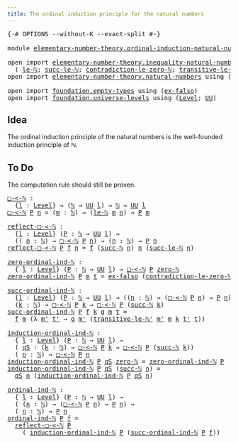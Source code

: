 ```yaml
---
title: The ordinal induction principle for the natural numbers
---
```


<pre class="Agda"><a id="81" class="Symbol">{-#</a> <a id="85" class="Keyword">OPTIONS</a> <a id="93" class="Pragma">--without-K</a> <a id="105" class="Pragma">--exact-split</a> <a id="119" class="Symbol">#-}</a>

<a id="124" class="Keyword">module</a> <a id="131" href="elementary-number-theory.ordinal-induction-natural-numbers.html" class="Module">elementary-number-theory.ordinal-induction-natural-numbers</a> <a id="190" class="Keyword">where</a>

<a id="197" class="Keyword">open</a> <a id="202" class="Keyword">import</a> <a id="209" href="elementary-number-theory.inequality-natural-numbers.html" class="Module">elementary-number-theory.inequality-natural-numbers</a> <a id="261" class="Keyword">using</a>
  <a id="269" class="Symbol">(</a> <a id="271" href="elementary-number-theory.inequality-natural-numbers.html#2079" class="Function">le-ℕ</a><a id="275" class="Symbol">;</a> <a id="277" href="elementary-number-theory.inequality-natural-numbers.html#9974" class="Function">succ-le-ℕ</a><a id="286" class="Symbol">;</a> <a id="288" href="elementary-number-theory.inequality-natural-numbers.html#10280" class="Function">contradiction-le-zero-ℕ</a><a id="311" class="Symbol">;</a> <a id="313" href="elementary-number-theory.inequality-natural-numbers.html#11350" class="Function">transitive-le-ℕ&#39;</a><a id="329" class="Symbol">)</a>
<a id="331" class="Keyword">open</a> <a id="336" class="Keyword">import</a> <a id="343" href="elementary-number-theory.natural-numbers.html" class="Module">elementary-number-theory.natural-numbers</a> <a id="384" class="Keyword">using</a> <a id="390" class="Symbol">(</a><a id="391" href="elementary-number-theory.natural-numbers.html#1530" class="Datatype">ℕ</a><a id="392" class="Symbol">;</a> <a id="394" href="elementary-number-theory.natural-numbers.html#1551" class="InductiveConstructor">zero-ℕ</a><a id="400" class="Symbol">;</a> <a id="402" href="elementary-number-theory.natural-numbers.html#1564" class="InductiveConstructor">succ-ℕ</a><a id="408" class="Symbol">)</a>

<a id="411" class="Keyword">open</a> <a id="416" class="Keyword">import</a> <a id="423" href="foundation.empty-types.html" class="Module">foundation.empty-types</a> <a id="446" class="Keyword">using</a> <a id="452" class="Symbol">(</a><a id="453" href="foundation-core.empty-types.html#1160" class="Function">ex-falso</a><a id="461" class="Symbol">)</a>
<a id="463" class="Keyword">open</a> <a id="468" class="Keyword">import</a> <a id="475" href="foundation.universe-levels.html" class="Module">foundation.universe-levels</a> <a id="502" class="Keyword">using</a> <a id="508" class="Symbol">(</a><a id="509" href="Agda.Primitive.html#597" class="Postulate">Level</a><a id="514" class="Symbol">;</a> <a id="516" href="foundation-core.universe-levels.html#235" class="Primitive">UU</a><a id="518" class="Symbol">)</a>
</pre>
## Idea

The ordinal induction principle of the natural numbers is the well-founded induction principle of ℕ.

## To Do

The computation rule should still be proven.

<pre class="Agda"><a id="□-&lt;-ℕ"></a><a id="700" href="elementary-number-theory.ordinal-induction-natural-numbers.html#700" class="Function">□-&lt;-ℕ</a> <a id="706" class="Symbol">:</a>
  <a id="710" class="Symbol">{</a><a id="711" href="elementary-number-theory.ordinal-induction-natural-numbers.html#711" class="Bound">l</a> <a id="713" class="Symbol">:</a> <a id="715" href="Agda.Primitive.html#597" class="Postulate">Level</a><a id="720" class="Symbol">}</a> <a id="722" class="Symbol">→</a> <a id="724" class="Symbol">(</a><a id="725" href="elementary-number-theory.natural-numbers.html#1530" class="Datatype">ℕ</a> <a id="727" class="Symbol">→</a> <a id="729" href="foundation-core.universe-levels.html#235" class="Primitive">UU</a> <a id="732" href="elementary-number-theory.ordinal-induction-natural-numbers.html#711" class="Bound">l</a><a id="733" class="Symbol">)</a> <a id="735" class="Symbol">→</a> <a id="737" href="elementary-number-theory.natural-numbers.html#1530" class="Datatype">ℕ</a> <a id="739" class="Symbol">→</a> <a id="741" href="foundation-core.universe-levels.html#235" class="Primitive">UU</a> <a id="744" href="elementary-number-theory.ordinal-induction-natural-numbers.html#711" class="Bound">l</a>
<a id="746" href="elementary-number-theory.ordinal-induction-natural-numbers.html#700" class="Function">□-&lt;-ℕ</a> <a id="752" href="elementary-number-theory.ordinal-induction-natural-numbers.html#752" class="Bound">P</a> <a id="754" href="elementary-number-theory.ordinal-induction-natural-numbers.html#754" class="Bound">n</a> <a id="756" class="Symbol">=</a> <a id="758" class="Symbol">(</a><a id="759" href="elementary-number-theory.ordinal-induction-natural-numbers.html#759" class="Bound">m</a> <a id="761" class="Symbol">:</a> <a id="763" href="elementary-number-theory.natural-numbers.html#1530" class="Datatype">ℕ</a><a id="764" class="Symbol">)</a> <a id="766" class="Symbol">→</a> <a id="768" class="Symbol">(</a><a id="769" href="elementary-number-theory.inequality-natural-numbers.html#2079" class="Function">le-ℕ</a> <a id="774" href="elementary-number-theory.ordinal-induction-natural-numbers.html#759" class="Bound">m</a> <a id="776" href="elementary-number-theory.ordinal-induction-natural-numbers.html#754" class="Bound">n</a><a id="777" class="Symbol">)</a> <a id="779" class="Symbol">→</a> <a id="781" href="elementary-number-theory.ordinal-induction-natural-numbers.html#752" class="Bound">P</a> <a id="783" href="elementary-number-theory.ordinal-induction-natural-numbers.html#759" class="Bound">m</a>

<a id="reflect-□-&lt;-ℕ"></a><a id="786" href="elementary-number-theory.ordinal-induction-natural-numbers.html#786" class="Function">reflect-□-&lt;-ℕ</a> <a id="800" class="Symbol">:</a>
  <a id="804" class="Symbol">{</a><a id="805" href="elementary-number-theory.ordinal-induction-natural-numbers.html#805" class="Bound">l</a> <a id="807" class="Symbol">:</a> <a id="809" href="Agda.Primitive.html#597" class="Postulate">Level</a><a id="814" class="Symbol">}</a> <a id="816" class="Symbol">(</a><a id="817" href="elementary-number-theory.ordinal-induction-natural-numbers.html#817" class="Bound">P</a> <a id="819" class="Symbol">:</a> <a id="821" href="elementary-number-theory.natural-numbers.html#1530" class="Datatype">ℕ</a> <a id="823" class="Symbol">→</a> <a id="825" href="foundation-core.universe-levels.html#235" class="Primitive">UU</a> <a id="828" href="elementary-number-theory.ordinal-induction-natural-numbers.html#805" class="Bound">l</a><a id="829" class="Symbol">)</a> <a id="831" class="Symbol">→</a>
  <a id="835" class="Symbol">((</a> <a id="838" href="elementary-number-theory.ordinal-induction-natural-numbers.html#838" class="Bound">n</a> <a id="840" class="Symbol">:</a> <a id="842" href="elementary-number-theory.natural-numbers.html#1530" class="Datatype">ℕ</a><a id="843" class="Symbol">)</a> <a id="845" class="Symbol">→</a> <a id="847" href="elementary-number-theory.ordinal-induction-natural-numbers.html#700" class="Function">□-&lt;-ℕ</a> <a id="853" href="elementary-number-theory.ordinal-induction-natural-numbers.html#817" class="Bound">P</a> <a id="855" href="elementary-number-theory.ordinal-induction-natural-numbers.html#838" class="Bound">n</a><a id="856" class="Symbol">)</a> <a id="858" class="Symbol">→</a> <a id="860" class="Symbol">(</a><a id="861" href="elementary-number-theory.ordinal-induction-natural-numbers.html#861" class="Bound">n</a> <a id="863" class="Symbol">:</a> <a id="865" href="elementary-number-theory.natural-numbers.html#1530" class="Datatype">ℕ</a><a id="866" class="Symbol">)</a> <a id="868" class="Symbol">→</a> <a id="870" href="elementary-number-theory.ordinal-induction-natural-numbers.html#817" class="Bound">P</a> <a id="872" href="elementary-number-theory.ordinal-induction-natural-numbers.html#861" class="Bound">n</a>
<a id="874" href="elementary-number-theory.ordinal-induction-natural-numbers.html#786" class="Function">reflect-□-&lt;-ℕ</a> <a id="888" href="elementary-number-theory.ordinal-induction-natural-numbers.html#888" class="Bound">P</a> <a id="890" href="elementary-number-theory.ordinal-induction-natural-numbers.html#890" class="Bound">f</a> <a id="892" href="elementary-number-theory.ordinal-induction-natural-numbers.html#892" class="Bound">n</a> <a id="894" class="Symbol">=</a> <a id="896" href="elementary-number-theory.ordinal-induction-natural-numbers.html#890" class="Bound">f</a> <a id="898" class="Symbol">(</a><a id="899" href="elementary-number-theory.natural-numbers.html#1564" class="InductiveConstructor">succ-ℕ</a> <a id="906" href="elementary-number-theory.ordinal-induction-natural-numbers.html#892" class="Bound">n</a><a id="907" class="Symbol">)</a> <a id="909" href="elementary-number-theory.ordinal-induction-natural-numbers.html#892" class="Bound">n</a> <a id="911" class="Symbol">(</a><a id="912" href="elementary-number-theory.inequality-natural-numbers.html#9974" class="Function">succ-le-ℕ</a> <a id="922" href="elementary-number-theory.ordinal-induction-natural-numbers.html#892" class="Bound">n</a><a id="923" class="Symbol">)</a>

<a id="zero-ordinal-ind-ℕ"></a><a id="926" href="elementary-number-theory.ordinal-induction-natural-numbers.html#926" class="Function">zero-ordinal-ind-ℕ</a> <a id="945" class="Symbol">:</a>
  <a id="949" class="Symbol">{</a> <a id="951" href="elementary-number-theory.ordinal-induction-natural-numbers.html#951" class="Bound">l</a> <a id="953" class="Symbol">:</a> <a id="955" href="Agda.Primitive.html#597" class="Postulate">Level</a><a id="960" class="Symbol">}</a> <a id="962" class="Symbol">(</a><a id="963" href="elementary-number-theory.ordinal-induction-natural-numbers.html#963" class="Bound">P</a> <a id="965" class="Symbol">:</a> <a id="967" href="elementary-number-theory.natural-numbers.html#1530" class="Datatype">ℕ</a> <a id="969" class="Symbol">→</a> <a id="971" href="foundation-core.universe-levels.html#235" class="Primitive">UU</a> <a id="974" href="elementary-number-theory.ordinal-induction-natural-numbers.html#951" class="Bound">l</a><a id="975" class="Symbol">)</a> <a id="977" class="Symbol">→</a> <a id="979" href="elementary-number-theory.ordinal-induction-natural-numbers.html#700" class="Function">□-&lt;-ℕ</a> <a id="985" href="elementary-number-theory.ordinal-induction-natural-numbers.html#963" class="Bound">P</a> <a id="987" href="elementary-number-theory.natural-numbers.html#1551" class="InductiveConstructor">zero-ℕ</a>
<a id="994" href="elementary-number-theory.ordinal-induction-natural-numbers.html#926" class="Function">zero-ordinal-ind-ℕ</a> <a id="1013" href="elementary-number-theory.ordinal-induction-natural-numbers.html#1013" class="Bound">P</a> <a id="1015" href="elementary-number-theory.ordinal-induction-natural-numbers.html#1015" class="Bound">m</a> <a id="1017" href="elementary-number-theory.ordinal-induction-natural-numbers.html#1017" class="Bound">t</a> <a id="1019" class="Symbol">=</a> <a id="1021" href="foundation-core.empty-types.html#1160" class="Function">ex-falso</a> <a id="1030" class="Symbol">(</a><a id="1031" href="elementary-number-theory.inequality-natural-numbers.html#10280" class="Function">contradiction-le-zero-ℕ</a> <a id="1055" href="elementary-number-theory.ordinal-induction-natural-numbers.html#1015" class="Bound">m</a> <a id="1057" href="elementary-number-theory.ordinal-induction-natural-numbers.html#1017" class="Bound">t</a><a id="1058" class="Symbol">)</a>

<a id="succ-ordinal-ind-ℕ"></a><a id="1061" href="elementary-number-theory.ordinal-induction-natural-numbers.html#1061" class="Function">succ-ordinal-ind-ℕ</a> <a id="1080" class="Symbol">:</a>
  <a id="1084" class="Symbol">{</a><a id="1085" href="elementary-number-theory.ordinal-induction-natural-numbers.html#1085" class="Bound">l</a> <a id="1087" class="Symbol">:</a> <a id="1089" href="Agda.Primitive.html#597" class="Postulate">Level</a><a id="1094" class="Symbol">}</a> <a id="1096" class="Symbol">(</a><a id="1097" href="elementary-number-theory.ordinal-induction-natural-numbers.html#1097" class="Bound">P</a> <a id="1099" class="Symbol">:</a> <a id="1101" href="elementary-number-theory.natural-numbers.html#1530" class="Datatype">ℕ</a> <a id="1103" class="Symbol">→</a> <a id="1105" href="foundation-core.universe-levels.html#235" class="Primitive">UU</a> <a id="1108" href="elementary-number-theory.ordinal-induction-natural-numbers.html#1085" class="Bound">l</a><a id="1109" class="Symbol">)</a> <a id="1111" class="Symbol">→</a> <a id="1113" class="Symbol">((</a><a id="1115" href="elementary-number-theory.ordinal-induction-natural-numbers.html#1115" class="Bound">n</a> <a id="1117" class="Symbol">:</a> <a id="1119" href="elementary-number-theory.natural-numbers.html#1530" class="Datatype">ℕ</a><a id="1120" class="Symbol">)</a> <a id="1122" class="Symbol">→</a> <a id="1124" class="Symbol">(</a><a id="1125" href="elementary-number-theory.ordinal-induction-natural-numbers.html#700" class="Function">□-&lt;-ℕ</a> <a id="1131" href="elementary-number-theory.ordinal-induction-natural-numbers.html#1097" class="Bound">P</a> <a id="1133" href="elementary-number-theory.ordinal-induction-natural-numbers.html#1115" class="Bound">n</a><a id="1134" class="Symbol">)</a> <a id="1136" class="Symbol">→</a> <a id="1138" href="elementary-number-theory.ordinal-induction-natural-numbers.html#1097" class="Bound">P</a> <a id="1140" href="elementary-number-theory.ordinal-induction-natural-numbers.html#1115" class="Bound">n</a><a id="1141" class="Symbol">)</a> <a id="1143" class="Symbol">→</a>
  <a id="1147" class="Symbol">(</a><a id="1148" href="elementary-number-theory.ordinal-induction-natural-numbers.html#1148" class="Bound">k</a> <a id="1150" class="Symbol">:</a> <a id="1152" href="elementary-number-theory.natural-numbers.html#1530" class="Datatype">ℕ</a><a id="1153" class="Symbol">)</a> <a id="1155" class="Symbol">→</a> <a id="1157" href="elementary-number-theory.ordinal-induction-natural-numbers.html#700" class="Function">□-&lt;-ℕ</a> <a id="1163" href="elementary-number-theory.ordinal-induction-natural-numbers.html#1097" class="Bound">P</a> <a id="1165" href="elementary-number-theory.ordinal-induction-natural-numbers.html#1148" class="Bound">k</a> <a id="1167" class="Symbol">→</a> <a id="1169" href="elementary-number-theory.ordinal-induction-natural-numbers.html#700" class="Function">□-&lt;-ℕ</a> <a id="1175" href="elementary-number-theory.ordinal-induction-natural-numbers.html#1097" class="Bound">P</a> <a id="1177" class="Symbol">(</a><a id="1178" href="elementary-number-theory.natural-numbers.html#1564" class="InductiveConstructor">succ-ℕ</a> <a id="1185" href="elementary-number-theory.ordinal-induction-natural-numbers.html#1148" class="Bound">k</a><a id="1186" class="Symbol">)</a>
<a id="1188" href="elementary-number-theory.ordinal-induction-natural-numbers.html#1061" class="Function">succ-ordinal-ind-ℕ</a> <a id="1207" href="elementary-number-theory.ordinal-induction-natural-numbers.html#1207" class="Bound">P</a> <a id="1209" href="elementary-number-theory.ordinal-induction-natural-numbers.html#1209" class="Bound">f</a> <a id="1211" href="elementary-number-theory.ordinal-induction-natural-numbers.html#1211" class="Bound">k</a> <a id="1213" href="elementary-number-theory.ordinal-induction-natural-numbers.html#1213" class="Bound">g</a> <a id="1215" href="elementary-number-theory.ordinal-induction-natural-numbers.html#1215" class="Bound">m</a> <a id="1217" href="elementary-number-theory.ordinal-induction-natural-numbers.html#1217" class="Bound">t</a> <a id="1219" class="Symbol">=</a>
  <a id="1223" href="elementary-number-theory.ordinal-induction-natural-numbers.html#1209" class="Bound">f</a> <a id="1225" href="elementary-number-theory.ordinal-induction-natural-numbers.html#1215" class="Bound">m</a> <a id="1227" class="Symbol">(λ</a> <a id="1230" href="elementary-number-theory.ordinal-induction-natural-numbers.html#1230" class="Bound">m&#39;</a> <a id="1233" href="elementary-number-theory.ordinal-induction-natural-numbers.html#1233" class="Bound">t&#39;</a> <a id="1236" class="Symbol">→</a> <a id="1238" href="elementary-number-theory.ordinal-induction-natural-numbers.html#1213" class="Bound">g</a> <a id="1240" href="elementary-number-theory.ordinal-induction-natural-numbers.html#1230" class="Bound">m&#39;</a> <a id="1243" class="Symbol">(</a><a id="1244" href="elementary-number-theory.inequality-natural-numbers.html#11350" class="Function">transitive-le-ℕ&#39;</a> <a id="1261" href="elementary-number-theory.ordinal-induction-natural-numbers.html#1230" class="Bound">m&#39;</a> <a id="1264" href="elementary-number-theory.ordinal-induction-natural-numbers.html#1215" class="Bound">m</a> <a id="1266" href="elementary-number-theory.ordinal-induction-natural-numbers.html#1211" class="Bound">k</a> <a id="1268" href="elementary-number-theory.ordinal-induction-natural-numbers.html#1233" class="Bound">t&#39;</a> <a id="1271" href="elementary-number-theory.ordinal-induction-natural-numbers.html#1217" class="Bound">t</a><a id="1272" class="Symbol">))</a>

<a id="induction-ordinal-ind-ℕ"></a><a id="1276" href="elementary-number-theory.ordinal-induction-natural-numbers.html#1276" class="Function">induction-ordinal-ind-ℕ</a> <a id="1300" class="Symbol">:</a>
  <a id="1304" class="Symbol">{</a> <a id="1306" href="elementary-number-theory.ordinal-induction-natural-numbers.html#1306" class="Bound">l</a> <a id="1308" class="Symbol">:</a> <a id="1310" href="Agda.Primitive.html#597" class="Postulate">Level</a><a id="1315" class="Symbol">}</a> <a id="1317" class="Symbol">(</a><a id="1318" href="elementary-number-theory.ordinal-induction-natural-numbers.html#1318" class="Bound">P</a> <a id="1320" class="Symbol">:</a> <a id="1322" href="elementary-number-theory.natural-numbers.html#1530" class="Datatype">ℕ</a> <a id="1324" class="Symbol">→</a> <a id="1326" href="foundation-core.universe-levels.html#235" class="Primitive">UU</a> <a id="1329" href="elementary-number-theory.ordinal-induction-natural-numbers.html#1306" class="Bound">l</a><a id="1330" class="Symbol">)</a> <a id="1332" class="Symbol">→</a>
  <a id="1336" class="Symbol">(</a> <a id="1338" href="elementary-number-theory.ordinal-induction-natural-numbers.html#1338" class="Bound">qS</a> <a id="1341" class="Symbol">:</a> <a id="1343" class="Symbol">(</a><a id="1344" href="elementary-number-theory.ordinal-induction-natural-numbers.html#1344" class="Bound">k</a> <a id="1346" class="Symbol">:</a> <a id="1348" href="elementary-number-theory.natural-numbers.html#1530" class="Datatype">ℕ</a><a id="1349" class="Symbol">)</a> <a id="1351" class="Symbol">→</a> <a id="1353" href="elementary-number-theory.ordinal-induction-natural-numbers.html#700" class="Function">□-&lt;-ℕ</a> <a id="1359" href="elementary-number-theory.ordinal-induction-natural-numbers.html#1318" class="Bound">P</a> <a id="1361" href="elementary-number-theory.ordinal-induction-natural-numbers.html#1344" class="Bound">k</a> <a id="1363" class="Symbol">→</a> <a id="1365" href="elementary-number-theory.ordinal-induction-natural-numbers.html#700" class="Function">□-&lt;-ℕ</a> <a id="1371" href="elementary-number-theory.ordinal-induction-natural-numbers.html#1318" class="Bound">P</a> <a id="1373" class="Symbol">(</a><a id="1374" href="elementary-number-theory.natural-numbers.html#1564" class="InductiveConstructor">succ-ℕ</a> <a id="1381" href="elementary-number-theory.ordinal-induction-natural-numbers.html#1344" class="Bound">k</a><a id="1382" class="Symbol">))</a>
  <a id="1387" class="Symbol">(</a> <a id="1389" href="elementary-number-theory.ordinal-induction-natural-numbers.html#1389" class="Bound">n</a> <a id="1391" class="Symbol">:</a> <a id="1393" href="elementary-number-theory.natural-numbers.html#1530" class="Datatype">ℕ</a><a id="1394" class="Symbol">)</a> <a id="1396" class="Symbol">→</a> <a id="1398" href="elementary-number-theory.ordinal-induction-natural-numbers.html#700" class="Function">□-&lt;-ℕ</a> <a id="1404" href="elementary-number-theory.ordinal-induction-natural-numbers.html#1318" class="Bound">P</a> <a id="1406" href="elementary-number-theory.ordinal-induction-natural-numbers.html#1389" class="Bound">n</a>
<a id="1408" href="elementary-number-theory.ordinal-induction-natural-numbers.html#1276" class="Function">induction-ordinal-ind-ℕ</a> <a id="1432" href="elementary-number-theory.ordinal-induction-natural-numbers.html#1432" class="Bound">P</a> <a id="1434" href="elementary-number-theory.ordinal-induction-natural-numbers.html#1434" class="Bound">qS</a> <a id="1437" href="elementary-number-theory.natural-numbers.html#1551" class="InductiveConstructor">zero-ℕ</a> <a id="1444" class="Symbol">=</a> <a id="1446" href="elementary-number-theory.ordinal-induction-natural-numbers.html#926" class="Function">zero-ordinal-ind-ℕ</a> <a id="1465" href="elementary-number-theory.ordinal-induction-natural-numbers.html#1432" class="Bound">P</a> 
<a id="1468" href="elementary-number-theory.ordinal-induction-natural-numbers.html#1276" class="Function">induction-ordinal-ind-ℕ</a> <a id="1492" href="elementary-number-theory.ordinal-induction-natural-numbers.html#1492" class="Bound">P</a> <a id="1494" href="elementary-number-theory.ordinal-induction-natural-numbers.html#1494" class="Bound">qS</a> <a id="1497" class="Symbol">(</a><a id="1498" href="elementary-number-theory.natural-numbers.html#1564" class="InductiveConstructor">succ-ℕ</a> <a id="1505" href="elementary-number-theory.ordinal-induction-natural-numbers.html#1505" class="Bound">n</a><a id="1506" class="Symbol">)</a> <a id="1508" class="Symbol">=</a>
  <a id="1512" href="elementary-number-theory.ordinal-induction-natural-numbers.html#1494" class="Bound">qS</a> <a id="1515" href="elementary-number-theory.ordinal-induction-natural-numbers.html#1505" class="Bound">n</a> <a id="1517" class="Symbol">(</a><a id="1518" href="elementary-number-theory.ordinal-induction-natural-numbers.html#1276" class="Function">induction-ordinal-ind-ℕ</a> <a id="1542" href="elementary-number-theory.ordinal-induction-natural-numbers.html#1492" class="Bound">P</a> <a id="1544" href="elementary-number-theory.ordinal-induction-natural-numbers.html#1494" class="Bound">qS</a> <a id="1547" href="elementary-number-theory.ordinal-induction-natural-numbers.html#1505" class="Bound">n</a><a id="1548" class="Symbol">)</a>

<a id="ordinal-ind-ℕ"></a><a id="1551" href="elementary-number-theory.ordinal-induction-natural-numbers.html#1551" class="Function">ordinal-ind-ℕ</a> <a id="1565" class="Symbol">:</a>
  <a id="1569" class="Symbol">{</a> <a id="1571" href="elementary-number-theory.ordinal-induction-natural-numbers.html#1571" class="Bound">l</a> <a id="1573" class="Symbol">:</a> <a id="1575" href="Agda.Primitive.html#597" class="Postulate">Level</a><a id="1580" class="Symbol">}</a> <a id="1582" class="Symbol">(</a><a id="1583" href="elementary-number-theory.ordinal-induction-natural-numbers.html#1583" class="Bound">P</a> <a id="1585" class="Symbol">:</a> <a id="1587" href="elementary-number-theory.natural-numbers.html#1530" class="Datatype">ℕ</a> <a id="1589" class="Symbol">→</a> <a id="1591" href="foundation-core.universe-levels.html#235" class="Primitive">UU</a> <a id="1594" href="elementary-number-theory.ordinal-induction-natural-numbers.html#1571" class="Bound">l</a><a id="1595" class="Symbol">)</a> <a id="1597" class="Symbol">→</a>
  <a id="1601" class="Symbol">(</a> <a id="1603" class="Symbol">(</a><a id="1604" href="elementary-number-theory.ordinal-induction-natural-numbers.html#1604" class="Bound">n</a> <a id="1606" class="Symbol">:</a> <a id="1608" href="elementary-number-theory.natural-numbers.html#1530" class="Datatype">ℕ</a><a id="1609" class="Symbol">)</a> <a id="1611" class="Symbol">→</a> <a id="1613" class="Symbol">(</a><a id="1614" href="elementary-number-theory.ordinal-induction-natural-numbers.html#700" class="Function">□-&lt;-ℕ</a> <a id="1620" href="elementary-number-theory.ordinal-induction-natural-numbers.html#1583" class="Bound">P</a> <a id="1622" href="elementary-number-theory.ordinal-induction-natural-numbers.html#1604" class="Bound">n</a><a id="1623" class="Symbol">)</a> <a id="1625" class="Symbol">→</a> <a id="1627" href="elementary-number-theory.ordinal-induction-natural-numbers.html#1583" class="Bound">P</a> <a id="1629" href="elementary-number-theory.ordinal-induction-natural-numbers.html#1604" class="Bound">n</a><a id="1630" class="Symbol">)</a> <a id="1632" class="Symbol">→</a>
  <a id="1636" class="Symbol">(</a> <a id="1638" href="elementary-number-theory.ordinal-induction-natural-numbers.html#1638" class="Bound">n</a> <a id="1640" class="Symbol">:</a> <a id="1642" href="elementary-number-theory.natural-numbers.html#1530" class="Datatype">ℕ</a><a id="1643" class="Symbol">)</a> <a id="1645" class="Symbol">→</a> <a id="1647" href="elementary-number-theory.ordinal-induction-natural-numbers.html#1583" class="Bound">P</a> <a id="1649" href="elementary-number-theory.ordinal-induction-natural-numbers.html#1638" class="Bound">n</a>
<a id="1651" href="elementary-number-theory.ordinal-induction-natural-numbers.html#1551" class="Function">ordinal-ind-ℕ</a> <a id="1665" href="elementary-number-theory.ordinal-induction-natural-numbers.html#1665" class="Bound">P</a> <a id="1667" href="elementary-number-theory.ordinal-induction-natural-numbers.html#1667" class="Bound">f</a> <a id="1669" class="Symbol">=</a>
  <a id="1673" href="elementary-number-theory.ordinal-induction-natural-numbers.html#786" class="Function">reflect-□-&lt;-ℕ</a> <a id="1687" href="elementary-number-theory.ordinal-induction-natural-numbers.html#1665" class="Bound">P</a>
    <a id="1693" class="Symbol">(</a> <a id="1695" href="elementary-number-theory.ordinal-induction-natural-numbers.html#1276" class="Function">induction-ordinal-ind-ℕ</a> <a id="1719" href="elementary-number-theory.ordinal-induction-natural-numbers.html#1665" class="Bound">P</a> <a id="1721" class="Symbol">(</a><a id="1722" href="elementary-number-theory.ordinal-induction-natural-numbers.html#1061" class="Function">succ-ordinal-ind-ℕ</a> <a id="1741" href="elementary-number-theory.ordinal-induction-natural-numbers.html#1665" class="Bound">P</a> <a id="1743" href="elementary-number-theory.ordinal-induction-natural-numbers.html#1667" class="Bound">f</a><a id="1744" class="Symbol">))</a>
</pre>